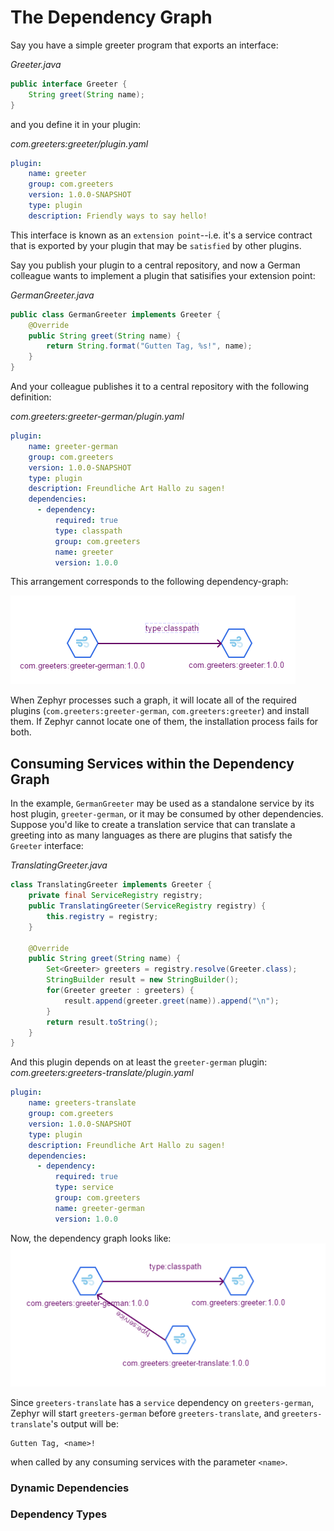 # The Dependency Graph

Say you have a simple greeter program that exports an interface:

*Greeter.java*
```java
public interface Greeter {
    String greet(String name);
}
```
and you define it in your plugin:

*com.greeters:greeter/plugin.yaml*
```yaml
plugin:
    name: greeter
    group: com.greeters
    version: 1.0.0-SNAPSHOT
    type: plugin
    description: Friendly ways to say hello!
```

This interface is known as an `extension point`--i.e. it's a service contract
that is exported by your plugin that may be `satisfied` by other plugins.  

Say you publish your plugin to a central repository, and now a German colleague wants to implement a plugin that satisifies your extension point:

*GermanGreeter.java*
```java
public class GermanGreeter implements Greeter {
    @Override
    public String greet(String name) {
        return String.format("Gutten Tag, %s!", name);
    }
}
```

And your colleague publishes it to a central repository with the following definition:

*com.greeters:greeter-german/plugin.yaml*
```yaml
plugin:
    name: greeter-german
    group: com.greeters
    version: 1.0.0-SNAPSHOT
    type: plugin
    description: Freundliche Art Hallo zu sagen!
    dependencies:
      - dependency:
          required: true
          type: classpath 
          group: com.greeters
          name: greeter
          version: 1.0.0
```

This arrangement corresponds to the following dependency-graph:

![Greeter Dependency Graph](./img/simple-greeters-dependency-graph.png)

When Zephyr processes such a graph, it will locate all of the required plugins 
(`com.greeters:greeter-german`, `com.greeters:greeter`) and install them.  If Zephyr cannot locate one of them, the installation
process fails for both.


## Consuming Services within the Dependency Graph

In the example, `GermanGreeter` may be used as a standalone service by its host plugin, `greeter-german`, or it may be consumed by
other dependencies.  Suppose you'd like to create a translation service that can translate a greeting into as many languages as there
are plugins that satisfy the `Greeter` interface:

*TranslatingGreeter.java*
```java
class TranslatingGreeter implements Greeter {
    private final ServiceRegistry registry;
    public TranslatingGreeter(ServiceRegistry registry) {
        this.registry = registry;
    }
    
    @Override
    public String greet(String name) {
        Set<Greeter> greeters = registry.resolve(Greeter.class);
        StringBuilder result = new StringBuilder();
        for(Greeter greeter : greeters) {
            result.append(greeter.greet(name)).append("\n");
        }
        return result.toString();
    }
}
```
And this plugin depends on at least the `greeter-german` plugin:
*com.greeters:greeters-translate/plugin.yaml*
```yaml
plugin:
    name: greeters-translate 
    group: com.greeters
    version: 1.0.0-SNAPSHOT
    type: plugin
    description: Freundliche Art Hallo zu sagen!
    dependencies:
      - dependency:
          required: true
          type: service 
          group: com.greeters
          name: greeter-german
          version: 1.0.0
```

Now, the dependency graph looks like:
![Dependency Graph](./img/multiple-types.png)

Since `greeters-translate` has a `service` dependency on `greeters-german`, Zephyr will start `greeters-german` before `greeters-translate`,
and `greeters-translate`'s output will be:

```
Gutten Tag, <name>!
```
when called by any consuming services with the parameter `<name>`.

### Dynamic Dependencies

### Dependency Types






